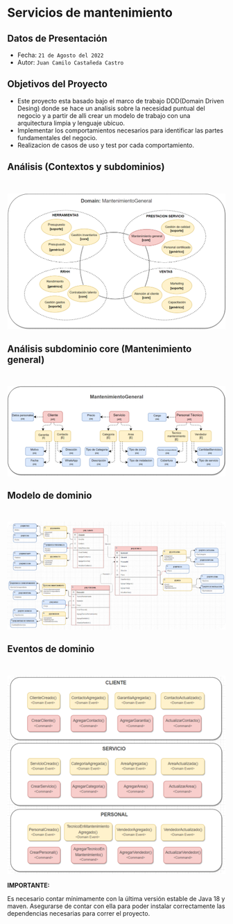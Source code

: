 # __Servicios de mantenimiento__

## Datos de Presentación

- Fecha: `21 de Agosto del 2022`
- Autor: `Juan Camilo Castañeda Castro`

## Objetivos del Proyecto

- Este proyecto esta basado bajo el marco de trabajo DDD(Domain Driven Desing) donde se hace un analisis sobre la necesidad puntual del negocio y a partir de alli crear un modelo de trabajo con una arquitectura limpia y lenguaje ubicuo.
- Implementar los comportamientos necesarios para identificar las partes fundamentales del negocio.
- Realizacion de casos de uso y test por cada comportamiento.

## __Análisis (Contextos y subdominios)__

<br>
<p align="center">
  <img  src="domainmodels/ANALISISCONTEXTOSYSUBDOMINIOS.png"/>

</p>

## __Análisis subdominio core (Mantenimiento general)__

<br>
<p align="center">
  <img  src="domainmodels/ANALISISSUBDOMINIOCORE.png"/>

</p>

## __Modelo de dominio__

<br>
<p align="center">
  <img  src="domainmodels/MODELODEDOMINIO.png"/>

</p>

## __Eventos de dominio__

<br>
<p align="center">
  <img  src="domainmodels/EVENTOSDEDOMINIO.png"/>

</p>

__IMPORTANTE:__

Es necesario contar mínimamente con la última versión estable de Java 18 y maven. Asegurarse de contar con ella para poder instalar correctamente las dependencias necesarias para correr el proyecto.



